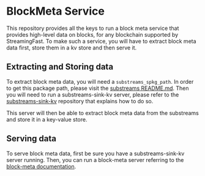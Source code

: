 # BlockMeta Service 

This repository provides all the keys to run a block meta service that provides high-level data on blocks, for any blockchain supported by StreamingFast.
To make such a service, you will have to extract block meta data first, store them in a kv store and then serve it.

## Extracting and Storing data 

To extract block meta data, you will need a `substreams_spkg_path`. In order to get this package path, please visit the [substreams README.md](./substreams/README.md). 
Then you will need to run a substreams-sink-kv server, please refer to the [substreams-sink-kv](https://github.com/streamingfast/substreams-sink-kv) 
repository that explains how to do so. 

This server will then be able to extract block meta data from the substreams and store it in a key-value store.

## Serving data

To serve block meta data, first be sure you have a substreams-sink-kv server running. 
Then, you can run a block-meta server referring to the [block-meta documentation](./server/README.md).


